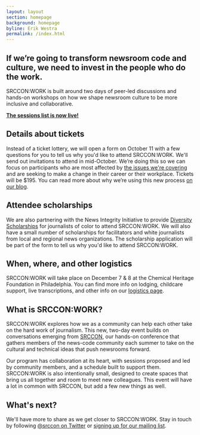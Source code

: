 ```yaml
---
layout: layout
section: homepage
background: homepage
byline: Erik Westra
permalink: /index.html
---
```


<h2 class="leader">If we’re going to transform newsroom code and culture, we need to invest in the people who do the work.</h2>

SRCCON:WORK is built around two days of peer-led discussions and hands-on workshops on how we shape newsroom culture to be more inclusive and collaborative.

**[The sessions list is now live!](/sessions)** 

## Details about tickets

Instead of a ticket lottery, we will open a form on October 11 with a few questions for you to tell us why you'd like to attend SRCCON:WORK. We'll send out invitations to attend in mid-October.  We’re doing this so we can focus on participants who are most affected by [the issues we're covering](/sessions) and are seeking to make a change in their career or their workplace. Tickets will be $195. You can read more about why we’re using this new process [on our blog](https://opennews.org/blog/srccon-work-tickets/).

## Attendee scholarships

We are also partnering with the News Integrity Initiative to provide [Diversity Scholarships](/scholarships) for journalists of color to attend SRCCON:WORK. We will also have a small number of scholarships for facilitators and white journalists from local and regional news organizations. The scholarship application will be part of the form to tell us why you'd like to attend SRCCON:WORK.

## When, where, and other logistics

SRCCON:WORK will take place on December 7 & 8 at the Chemical Heritage Foundation in Philadelphia. You can find more info on lodging, childcare support, live transcriptions, and other info on our [logistics page](/logistics).

## What is SRCCON:WORK?

SRCCON:WORK explores how we as a community can help each other take on the hard work of journalism. This new, two-day event builds on conversations emerging from [SRCCON](https://srccon.org), our hands-on conference that gathers members of the news-code community each summer to take on the cultural and technical ideas that push newsrooms forward.

Our program has collaboration at its heart, with sessions proposed and led by community members, and a schedule built to support them. SRCCON:WORK is also intentionally small, designed to create spaces that bring us all together and room to meet new colleagues. This event will have a lot in common with SRCCON, but add a few new things as well. 

## What's next?

We'll have more to share as we get closer to SRCCON:WORK. Stay in touch by following [@srccon on Twitter](https://twitter.com/srccon) or [signing up for our mailing list](http://opennews.us5.list-manage.com/subscribe?u=71c95e9a43708843d2fdc1f09&id=996e9290cc).
